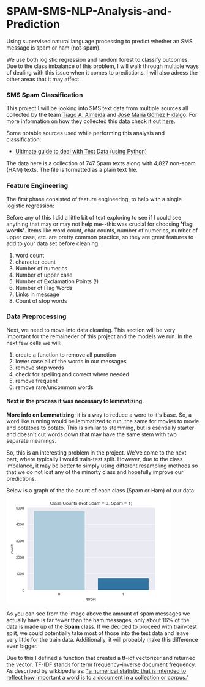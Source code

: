 # SPAM-SMS-NLP-Analysis-and-Prediction
Using supervised natural language processing to predict whether an SMS message is spam or ham (not-spam).

We use both logistic regression and random forest to classify outcomes. Due to the class imbalance of this problem, I will walk through multiple ways of dealing with this issue when it comes to predictions. I will also adress the other areas that it may affect.

### SMS Spam Classification

This project I will be looking into SMS text data from multiple sources all collected by the team [Tiago A. Almeida](http://dcomp.sor.ufscar.br/talmeida/) and [José María Gómez Hidalgo](http://www.esp.uem.es/jmgomez). For more information on how they collected this data check it out [here](http://www.dt.fee.unicamp.br/~tiago/smsspamcollection/).

Some notable sources used while performing this analysis and classification: 
- [Ultimate guide to deal with Text Data (using Python)](https://www.analyticsvidhya.com/blog/2018/02/the-different-methods-deal-text-data-predictive-python/)

The data here is a collection of 747 Spam texts along with 4,827 non-spam (HAM) texts. The file is formatted as a plain text file.

### Feature Engineering
The first phase consisted of feature engineering, to help with a single logistic regression:

Before any of this I did a little bit of text exploring to see if I could see anything that may or may not help me--this was crucial for choosing __'flag words'__. Items like word count, char counts, number of numerics, number of upper case, etc. are pretty common practice, so they are great features to add to your data set before cleaning. 

1. word count
2. character count
3. Number of numerics
4. Number of upper case
5. Number of Exclamation Points (!)
6. Number of Flag Words
7. Links in message
8. Count of stop words

### Data Preprocessing

Next, we need to move into data cleaning. This section will be very important for the remaineder of this project and the models we run. In the next few cells we will:
1. create a function to remove all punction
2. lower case all of the words in our messages
3. remove stop words
4. check for spelling and correct where needed
5. remove frequent
6. remove rare/uncommon words

#### Next in the process it was necessary to lemmatizing. 
__More info on Lemmatizing__: it is a way to reduce a word to it's base. So, a word like running would be lemmatized to run, the same for movies to movie and potatoes to potato. This is similar to stemming, but is esentially starter and doesn't cut words down that may have the same stem with two separate meanings.

So, this is an interesting problem in the project. We've come to the next part, where typically I would train-test split. However, due to the class imbalance, it may be better to simply using different resampling methods so that we do not lost any of the minorty class and hopefully improve our predictions.

Below is a graph of the the count of each class (Spam or Ham) of our data:
<img src='class_imbalance.png' style='float: center'></img>


As you can see from the image above the amount of spam messages we actually have is far fewer than the ham messages, only about 16% of the data is made up of the __Spam__ class. If we decided to proceed with train-test split, we could potentially take most of those into the test data and leave very little for the train data. Additionally, it will probably make this difference even bigger. 

Due to this I defined a function that created a tf-idf vectorizer and returned the vector. TF-IDF stands for term frequency–inverse document frequency. As described by wikkipedia as: ["a numerical statistic that is intended to reflect how important a word is to a document in a collection or corpus."](https://en.wikipedia.org/wiki/Tf–idf)

